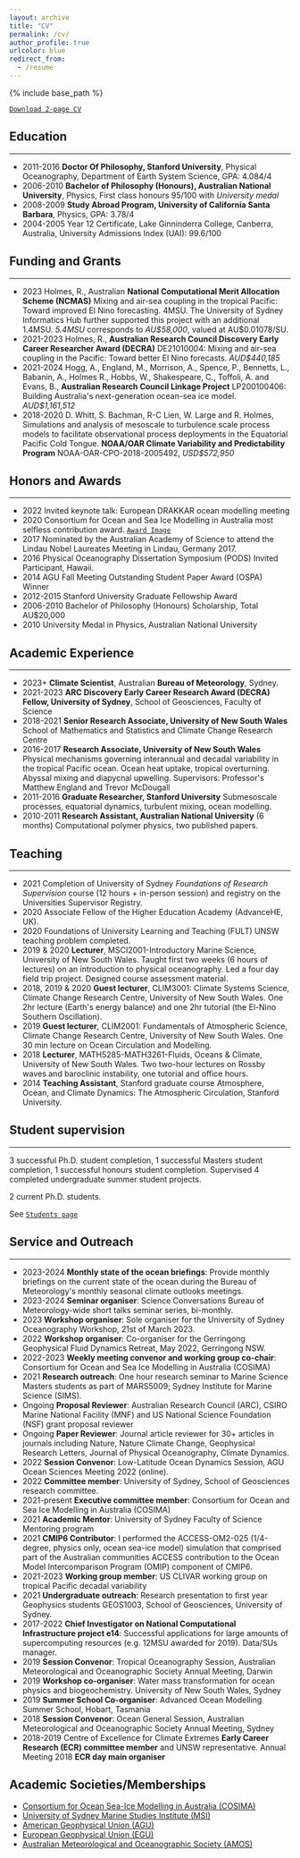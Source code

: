```yaml
---
layout: archive
title: "CV"
permalink: /cv/
author_profile: true
urlcolor: blue
redirect_from:
  - /resume
---
```


{% include base_path %}

[`Download 2-page CV`](/files/RyanHolmesCV.pdf)

## Education
___
* 2011-2016 __Doctor Of Philosophy, Stanford University__, Physical Oceanography, Department of Earth System Science, GPA: 4.084/4
* 2006-2010 __Bachelor of Philosophy (Honours), Australian National University__, Physics, First class honours 95/100 with *University medal*
* 2008-2009 __Study Abroad Program, University of California Santa Barbara__, Physics, GPA: 3.78/4
* 2004-2005 Year 12 Certificate, Lake Ginninderra College, Canberra, Australia, University Admissions Index (UAI): 99.6/100

## Funding and Grants
___

* 2023 Holmes, R., Australian __National Computational Merit Allocation Scheme (NCMAS)__ Mixing and air-sea coupling in the tropical Pacific: Toward improved El Nino forecasting. 4MSU. The University of Sydney Informatics Hub further supported this project with an additional 1.4MSU. *5.4MSU* corresponds to *AU\$58,000*, valued at AU\$0.01078/SU.
* 2021-2023 Holmes, R., __Australian Research Council Discovery Early Career Researcher Award (DECRA)__ DE21010004: Mixing and air-sea coupling in the Pacific: Toward better El Nino forecasts. *AUD$440,185*
* 2021-2024 Hogg, A., England, M., Morrison, A., Spence, P., Bennetts, L., Babanin, A., Holmes R., Hobbs, W., Shakespeare, C., Toffoli, A. and Evans, B., __Australian Research Council Linkage Project__ LP200100406: Building Australia's next-generation ocean-sea ice model. *AUD$1,161,512*
* 2018-2020 D. Whitt, S. Bachman, R-C Lien, W. Large and R. Holmes, Simulations and analysis of mesoscale to turbulence scale process models to facilitate observational process deployments in the Equatorial Pacific Cold Tongue. __NOAA/OAR Climate Variability and Predictability Program__ NOAA-OAR-CPO-2018-2005492, *USD$572,950*

## Honors and Awards
___
* 2022 Invited keynote talk: European DRAKKAR ocean modelling meeting
* 2020 Consortium for Ocean and Sea Ice Modelling in Australia most selfless contribution award. [`Award Image`]({{site.url}}/files/PXL_20220216_022309207.jpg)
* 2017 Nominated by the Australian Academy of Science to attend the Lindau Nobel Laureates Meeting in Lindau, Germany 2017.
* 2016 Physical Oceanography Dissertation Symposium (PODS) Invited Participant, Hawaii.
* 2014 AGU Fall Meeting Outstanding Student Paper Award (OSPA) Winner
* 2012-2015 Stanford University Graduate Fellowship Award
* 2006-2010 Bachelor of Philosophy (Honours) Scholarship, Total AU$20,000
* 2010 University Medal in Physics, Australian National University

## Academic Experience
___
* 2023+ __Climate Scientist__, Australian __Bureau of Meteorology__, Sydney.
* 2021-2023 __ARC Discovery Early Career Research Award (DECRA) Fellow, University of Sydney__, School of Geosciences, Faculty of Science
* 2018-2021  __Senior Research Associate, University of New South Wales__ School of Mathematics and Statistics and Climate Change Research Centre
* 2016-2017 __Research Associate, University of New South Wales__ Physical mechanisms governing interannual and decadal variability in the tropical Pacific ocean. Ocean heat uptake, tropical overturning. Abyssal mixing and diapycnal upwelling. Supervisors: Professor's Matthew England and Trevor McDougall
* 2011-2016 __Graduate Researcher, Stanford University__ Submesoscale processes, equatorial dynamics, turbulent mixing, ocean modelling.
* 2010-2011 __Research Assistant, Australian National University__ (6 months) Computational polymer physics, two published papers.

## Teaching
___
* 2021 Completion of University of Sydney *Foundations of Research Supervision* course (12 hours + in-person session) and registry on the Universities Supervisor Registry.
* 2020 Associate Fellow of the Higher Education Academy (AdvanceHE, UK).
* 2020 Foundations of University Learning and Teaching (FULT) UNSW teaching problem completed.
* 2019 & 2020 __Lecturer__, MSCI2001-Introductory Marine Science, University of New South Wales. Taught first two weeks (6 hours of lectures) on an introduction to physical oceanography. Led a four day field trip project. Designed course assessment material.
* 2018, 2019 & 2020 __Guest lecturer__, CLIM3001: Climate Systems Science, Climate Change Research Centre, University of New South Wales. One 2hr lecture (Earth's energy balance) and one 2hr tutorial (the El-Nino Southern Oscillation).
* 2019 __Guest lecturer__, CLIM2001: Fundamentals of Atmospheric Science, Climate Change Research Centre, University of New South Wales. One 30 min lecture on Ocean Circulation and Modelling.
* 2018 __Lecturer__, MATH5285-MATH3261-Fluids, Oceans & Climate, University of New South Wales. Two two-hour lectures on Rossby waves and baroclinic instability, one tutorial and office hours.
* 2014 __Teaching Assistant__, Stanford graduate course Atmosphere, Ocean, and Climate Dynamics: The Atmospheric Circulation, Stanford University.

## Student supervision
___

3 successful Ph.D. student completion, 1 successful Masters student completion, 1 successful honours student completion. Supervised 4 completed undergraduate summer student projects.

2 current Ph.D. students.

See [`Students page`](/students)

## Service and Outreach
___

* 2023-2024 __Monthly state of the ocean briefings__: Provide monthly briefings on the current state of the ocean during the Bureau of Meteorology's monthly seasonal climate outlooks meetings.
* 2023-2024 __Seminar organiser__: Science Conversations Bureau of Meteorology-wide short talks seminar series, bi-monthly.
* 2023 __Workshop organiser__: Sole organiser for the University of Sydney Oceanography Workshop, 21st of March 2023.
* 2022 __Workshop organiser__: Co-organiser for the Gerringong Geophysical Fluid Dynamics Retreat, May 2022, Gerringong NSW.
* 2022-2023 __Weekly meeting convenor and working group co-chair__: Consortium for Ocean and Sea Ice Modelling in Australia (COSIMA)
* 2021 __Research outreach__: One hour research seminar to Marine Science Masters students as part of MARS5009; Sydney Institute for Marine Science (SIMS).
* Ongoing __Proposal Reviewer__: Australian Research Council (ARC), CSIRO Marine National Facility (MNF) and US National Science Foundation (NSF) grant proposal reviewer 
* Ongoing __Paper Reviewer__: Journal article reviewer for 30+ articles in journals including Nature, Nature Climate Change, Geophysical Research Letters, Journal of Physical Oceanography, Climate Dynamics.
* 2022 __Session Convenor__: Low-Latitude Ocean Dynamics Session, AGU Ocean Sciences Meeting 2022 (online).
* 2022 __Committee member__: University of Sydney, School of Geosciences research committee.
* 2021-present __Executive committee member__: Consortium for Ocean and Sea Ice Modelling in Australia (COSIMA)
* 2021 __Academic Mentor__: University of Sydney Faculty of Science Mentoring program
* 2021 __CMIP6 Contributor__: I performed the ACCESS-OM2-025 (1/4-degree, physics only, ocean sea-ice model) simulation that comprised part of the Australian communities ACCESS contribution to the Ocean Model Intercomparison Program (OMIP) component of CMIP6.
* 2021-2023 __Working group member__: US CLIVAR working group on tropical Pacific decadal variability
* 2021 __Undergraduate outreach__: Research presentation to first year Geophysics students GEOS1003, School of Geosciences, University of Sydney.
* 2017-2022 __Chief Investigator on National Computational Infrastructure project e14__: Successful applications for large amounts of supercomputing resources (e.g. 12MSU awarded for 2019). Data/SUs manager.
* 2019 __Session Convenor__: Tropical Oceanography Session, Australian Meteorological and Oceanographic Society Annual Meeting, Darwin
* 2019 __Workshop co-organiser__: Water mass transformation for ocean physics and biogeochemistry. University of New South Wales, Sydney
* 2019 __Summer School Co-organiser__: Advanced Ocean Modelling Summer School, Hobart, Tasmania
* 2018 __Session Convenor__: Ocean General Session, Australian Meteorological and Oceanographic Society Annual Meeting, Sydney
* 2018-2019 Centre of Excellence for Climate Extremes __Early Career Research (ECR) committee member__ and UNSW representative. Annual Meeting 2018 __ECR day main organiser__

## Academic Societies/Memberships
* [Consortium for Ocean Sea-Ice Modelling in Australia (COSIMA)](http://cosima.org.au/)
* [University of Sydney Marine Studies Institute (MSI)](https://marine-science.sydney.edu.au/)
* [American Geophysical Union (AGU)](https://www.agu.org/)
* [European Geophysical Union (EGU)](https://www.egu.eu/)
* [Australian Meteorological and Oceanographic Society (AMOS)](https://www.ametsoc.org/index.cfm/ams/)
